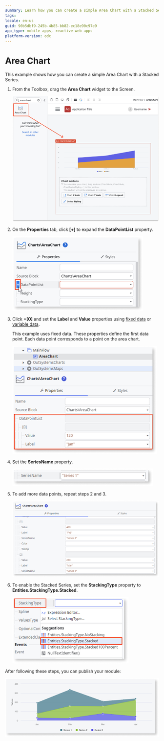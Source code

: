 ```yaml
---
summary: Learn how you can create a simple Area Chart with a Stacked Series.
tags: 
locale: en-us
guid: 90b5dbf9-245b-4b85-bb82-ec18e90c97e9
app_type: mobile apps, reactive web apps
platform-version: odc
---
```


# Area Chart

This example shows how you can create a simple Area Chart with a Stacked Series.

1. From the Toolbox, drag the **Area Chart** widget to the Screen.

    ![Drag the Area Chart widget to the screen ](images/chartarea-drag-ss.png)

1. On the **Properties** tab, click **[+]** to expand the **DataPointList** property.

    ![Expand the Data Point List property](images/chartarea-expand-ss.png)

1. Click **+[0]** and set the **Label** and **Value** properties using [fixed data](data.md#populate-your-chart-with-fixed-data) or [variable data](data.md#populate-your-chart-with-variable-data). 

    This example uses fixed data. These properties define the first data point. Each data point corresponds to a point on the area chart. 

    ![Set datapoint](images/chartarea-datapointlist-ss.png)

1. Set the **SeriesName** property.

    ![Set the series name](images/chart-seriesname-ss.png)

1. To add more data points, repeat steps 2 and 3.

    ![Add more data points](images/chartarea-extradatapoints-ss.png)

1. To enable the Stacked Series, set the **StackingType** property to **Entities.StackingType.Stacked**.

    ![Set stacking type](images/chartarea-stackingtype-ss.png)

After following these steps, you can publish your module:

![Example Area Chart](images/chartarea-result.png)
